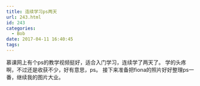 ```yaml
---
title: 连续学习ps两天
url: 243.html
id: 243
categories:
  - Bob
date: 2017-04-11 16:40:45
tags:
---
```


慕课网上有个ps的教学视频挺好，适合入门学习，连续学了两天了。 学的头疼啊，不过还是收获不少，好有意思，ps。 接下来准备把fiona的照片好好整理ps一番，继续我的图片大业。